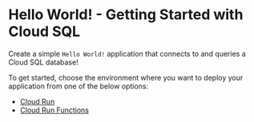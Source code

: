 # Hello World! - Getting Started with Cloud SQL

Create a simple `Hello World!` application that connects to and queries
a Cloud SQL database!

To get started, choose the environment where you want to deploy your application
from one of the below options:

* [Cloud Run](cloud-run/)
* [Cloud Run Functions](cloud-run-functions/)

